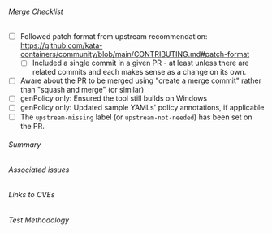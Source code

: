<!--
COMMENT BLOCKS WILL NOT BE INCLUDED IN THE PR.
Feel free to delete sections of the template which do not apply to your PR, or add additional details
-->

###### Merge Checklist  <!-- REQUIRED -->
<!-- You can set them now ([x]) or set them later using the Github UI -->
<!-- **All** boxes should be checked before merging the PR *(just tick any boxes which don't apply to this PR)* -->
- [ ] Followed patch format from upstream recommendation: https://github.com/kata-containers/community/blob/main/CONTRIBUTING.md#patch-format
  - [ ] Included a single commit in a given PR - at least unless there are related commits and each makes sense as a change on its own.
- [ ] Aware about the PR to be merged using "create a merge commit" rather than "squash and merge" (or similar)
- [ ] genPolicy only: Ensured the tool still builds on Windows
- [ ] genPolicy only: Updated sample YAMLs' policy annotations, if applicable
- [ ] The `upstream-missing` label (or `upstream-not-needed`) has been set on the PR. 

###### Summary <!-- REQUIRED -->
<!-- Quick explanation of WHAT changed and WHY. -->

###### Associated issues  <!-- optional -->
<!-- Link to Github issues if possible. -->

###### Links to CVEs  <!-- optional -->
<!-- https://nvd.nist.gov/vuln/detail/CVE-YYYY-XXXX -->

###### Test Methodology
<!-- How was this test validated? i.e. local build, pipeline build etc. -->
